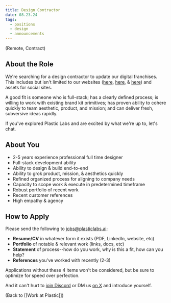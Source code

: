 ```yaml
---
title: Design Contractor
date: 08.23.24
tags:
  - positions
  - design
  - announcements
---
```

(Remote, Contract)

## About the Role
We're searching for a design contractor to update our digital franchises. This includes but isn't limited to our websites ([here](https://plasticlabs.ai), [here](https://honcho.dev), & [here](https://blog.plasticlabs.ai)) and assets for social sites.

A good fit is someone who is full-stack; has a clearly defined process; is willing to work with existing brand kit primitives; has proven ability to cohere quickly to team aesthetic, product, and mission; and can deliver fresh, subversive ideas rapidly.

If you've explored Plastic Labs and are excited by what we're up to, let's chat.

## About You
- 2-5 years experience professional full time designer
- Full-stack development ability
- Ability to design & build end-to-end
- Ability to grok product, mission, & aesthetics quickly
- Refined organized process for aligning to company needs
- Capacity to scope work & execute in predetermined timeframe
- Robust portfolio of recent work
- Recent customer references
- High empathy & agency

## How to Apply
Please send the following to jobs@plasticlabs.ai:
- **Resume/CV** in whatever form it exists (PDF, LinkedIn, website, etc)
- **Portfolio** of notable & relevant work (links, docs, etc)
- **Statement** of process--how do you work, why is this a fit, how can you help?
- **References** you've worked with recently (2-3)

Applications without these 4 items won't be considered, but be sure to optimize for speed over perfection.

And it can't hurt to [join Discord](https://discord.gg/plasticlabs) or DM us [on X](https://x.com/plastic_labs) and introduce yourself.


(Back to [[Work at Plastic]])